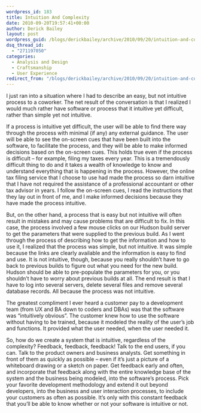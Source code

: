 ```yaml
---
wordpress_id: 183
title: Intuition And Complexity
date: 2010-09-20T19:57:41+00:00
author: Derick Bailey
layout: post
wordpress_guid: /blogs/derickbailey/archive/2010/09/20/intuition-and-complexity.aspx
dsq_thread_id:
  - "271197050"
categories:
  - Analysis and Design
  - Craftsmanship
  - User Experience
redirect_from: "/blogs/derickbailey/archive/2010/09/20/intuition-and-complexity.aspx/"
---
```

I just ran into a situation where I had to describe an easy, but not intuitive process to a coworker. The net result of the conversation is that I realized I would much rather have software or process that it intuitive yet difficult, rather than simple yet not intuitive.

If a process is intuitive yet difficult, the user will be able to find there way through the process with minimal (if any) any external guidance. The user will be able to see the on-screen cues that have been built into the software, to facilitate the process, and they will be able to make informed decisions based on the on-screen cues. This holds true even if the process is difficult – for example, filing my taxes every year. This is a tremendously difficult thing to do and it takes a wealth of knowledge to know and understand everything that is happening in the process. However, the online tax filing service that I choose to use had made the process so darn intuitive that I have not required the assistance of a professional accountant or other tax advisor in years. I follow the on-screen cues, I read the instructions that they lay out in front of me, and I make informed decisions because they have made the process intuitive.

But, on the other hand, a process that is easy but not intuitive will often result in mistakes and may cause problems that are difficult to fix. In this case, the process involved a few mouse clicks on our Hudson build server to get the parameters that were supplied to the previous build. As I went through the process of describing how to get the information and how to use it, I realized that the process was simple, but not intuitive. It was simple because the links are clearly available and the information is easy to find and use. It is not intuitive, though, because you really shouldn’t have to go back to previous builds to figure out what you need for the new build. Hudson should be able to pre-populate the parameters for you, or you shouldn’t have to worry about previous builds at all. The end result is that I have to log into several servers, delete several files and remove several database records. All because the process was not intuitive.

The greatest compliment I ever heard a customer pay to a development team (from UX and BA down to coders and DBAs) was that the software was “intuitively obvious”. The customer knew how to use the software without having to be trained, because it modeled the reality of the user’s job and functions. It provided what the user needed, when the user needed it.

So, how do we create a system that is intuitive, regardless of the complexity? Feedback, feedback, feedback! Talk to the end users, if you can. Talk to the product owners and business analysts. Get something in front of them as quickly as possible – even if it’s just a picture of a whiteboard drawing or a sketch on paper. Get feedback early and often, and incorporate that feedback along with the entire knowledge base of the system and the business being modeled, into the software’s process. Pick your favorite development methodology and extend it out beyond developers, into the business and user interaction processes, to include your customers as often as possible. It’s only with this constant feedback that you’ll be able to know whether or not your software is intuitive or not.